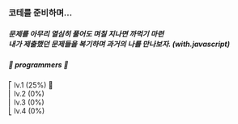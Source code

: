 ### 코테를 준비하며...

##### 문제를 아무리 열심히 풀어도 며칠 지나면 까먹기 마련 <br/> 내가 제출했던 문제들을 복기하며 과거의 나를 만나보자. (with.javascript)

##### 📗 programmers 📗 <br/>

⎡ lv.1 (25%) 🏃 <br/>
⎜ lv.2 (0%) <br/>
⎜ lv.3 (0%) <br/>
⎣ lv.4 (0%) <br/>
